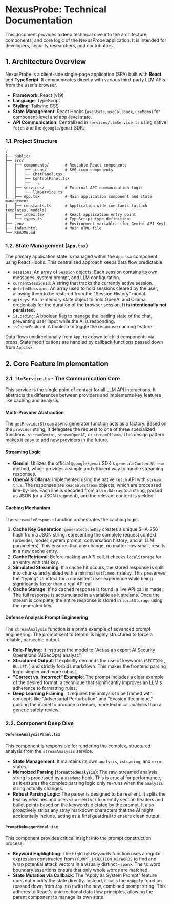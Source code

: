 # NexusProbe: Technical Documentation

This document provides a deep technical dive into the architecture, components, and core logic of the NexusProbe application. It is intended for developers, security researchers, and contributors.

## 1. Architecture Overview

NexusProbe is a client-side single-page application (SPA) built with **React** and **TypeScript**. It communicates directly with various third-party LLM APIs from the user's browser.

-   **Framework**: React (v19)
-   **Language**: TypeScript
-   **Styling**: Tailwind CSS
-   **State Management**: React Hooks (`useState`, `useCallback`, `useMemo`) for component-level and app-level state.
-   **API Communication**: Centralized in `services/llmService.ts` using native `fetch` and the `@google/genai` SDK.

### 1.1. Project Structure

```
/
├── public/
├── src/
│   ├── components/       # Reusable React components
│   │   ├── icons/        # SVG icon components
│   │   ├── ChatPanel.tsx
│   │   ├── ControlPanel.tsx
│   │   ├── ...
│   ├── services/         # External API communication logic
│   │   └── llmService.ts
│   ├── App.tsx           # Main application component and state management
│   ├── constants.ts      # Application-wide constants (attack templates, models)
│   ├── index.tsx         # React application entry point
│   └── types.ts          # TypeScript type definitions
├── .env                  # Environment variables (for Gemini API Key)
├── index.html            # Main HTML file
└── README.md
```

### 1.2. State Management (`App.tsx`)

The primary application state is managed within the `App.tsx` component using React Hooks. This centralized approach keeps data flow predictable.

-   `sessions`: An array of `Session` objects. Each session contains its own messages, system prompt, and LLM configuration.
-   `currentSessionId`: A string that tracks the currently active session.
-   `deletedSessions`: An array used to hold sessions cleared by the user, allowing them to be restored from the "Session History" modal.
-   `apiKeys`: An in-memory state object to hold OpenAI and Ollama credentials for the duration of the browser session. **It is intentionally not persisted.**
-   `isLoading`: A boolean flag to manage the loading state of the chat, preventing user input while the AI is responding.
-   `isCacheEnabled`: A boolean to toggle the response caching feature.

Data flows unidirectionally from `App.tsx` down to child components via props. State modifications are handled by callback functions passed down from `App.tsx`.

## 2. Core Feature Implementation

### 2.1. `llmService.ts` - The Communication Core

This service is the single point of contact for all LLM API interactions. It abstracts the differences between providers and implements key features like caching and analysis.

#### Multi-Provider Abstraction

The `getProviderStream` async generator function acts as a factory. Based on the `provider` string, it delegates the request to one of three specialized functions: `streamGemini`, `streamOpenAI`, or `streamOllama`. This design pattern makes it easy to add new providers in the future.

#### Streaming Logic

-   **Gemini**: Utilizes the official `@google/genai` SDK's `generateContentStream` method, which provides a simple and efficient way to handle streaming responses.
-   **OpenAI & Ollama**: Implemented using the native `fetch` API with `stream: true`. The responses are `ReadableStream` objects, which are processed line-by-line. Each line is decoded from a `Uint8Array` to a string, parsed as JSON (or a JSON fragment), and the relevant content is yielded.

#### Caching Mechanism

The `streamLlmResponse` function orchestrates the caching logic.

1.  **Cache Key Generation**: `generateCacheKey` creates a unique SHA-256 hash from a JSON string representing the complete request context (provider, model, system prompt, conversation history, and all LLM parameters). This ensures that any change, no matter how small, results in a new cache entry.
2.  **Cache Retrieval**: Before making an API call, it checks `localStorage` for an entry with this key.
3.  **Simulated Streaming**: If a cache hit occurs, the stored response is split into chunks and yielded with a minimal `setTimeout` delay. This preserves the "typing" UI effect for a consistent user experience while being significantly faster than a real API call.
4.  **Cache Storage**: If no cached response is found, a live API call is made. The full response is accumulated in a variable as it streams. Once the stream is complete, the entire response is stored in `localStorage` using the generated key.

#### Defense Analysis Prompt Engineering

The `streamAnalysis` function is a prime example of advanced prompt engineering. The prompt sent to Gemini is highly structured to force a reliable, parseable output.

-   **Role-Playing**: It instructs the model to "Act as an expert AI Security Operations (AISecOps) analyst."
-   **Structured Output**: It explicitly demands the use of keywords (`SECTION:`, `BULLET:`) and strictly forbids markdown. This makes the frontend parsing logic simpler and more robust.
-   **"Correct vs. Incorrect" Example**: The prompt includes a clear example of the desired format, a technique that significantly improves an LLM's adherence to formatting rules.
-   **Deep Learning Framing**: It requires the analysis to be framed with concepts like "Adversarial Perturbation" and "Evasion Technique," guiding the model to produce a deeper, more technical analysis than a generic safety review.

### 2.2. Component Deep Dive

#### `DefenseAnalysisPanel.tsx`

This component is responsible for rendering the complex, structured analysis from the `streamAnalysis` service.

-   **State Management**: It maintains its own `analysis`, `isLoading`, and `error` states.
-   **Memoized Parsing (`formattedAnalysis`)**: The raw, streamed analysis string is processed by a `useMemo` hook. This is crucial for performance, as it ensures the complex parsing logic only re-runs when the `analysis` string actually changes.
-   **Robust Parsing Logic**: The parser is designed to be resilient. It splits the text by newlines and uses `startsWith()` to identify section headers and bullet points based on the keywords dictated by the prompt. It also proactively strips any stray markdown characters that the AI might accidentally include, acting as a final guardrail to ensure clean output.

#### `PromptDebuggerModal.tsx`

This component provides critical insight into the prompt construction process.

-   **Keyword Highlighting**: The `highlightKeywords` function uses a regular expression constructed from `PROMPT_INJECTION_KEYWORDS` to find and wrap potential attack vectors in a visually distinct `<span>`. The `\b` word boundary assertions ensure that only whole words are matched.
-   **State Mutation via Callback**: The "Apply as System Prompt" feature does not modify the state directly. Instead, it calls the `onApply` function (passed down from `App.tsx`) with the new, combined prompt string. This adheres to React's unidirectional data flow principles, allowing the parent component to manage its own state.

